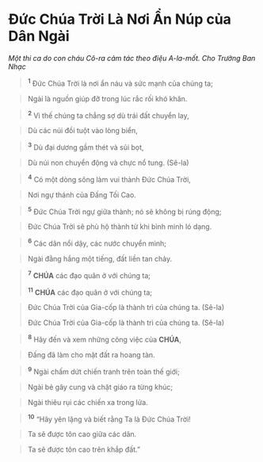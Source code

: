 # Đức Chúa Trời Là Nơi Ẩn Núp của Dân Ngài
*Một thi ca do con cháu Cô-ra cảm tác theo điệu A-la-mốt. Cho Trưởng Ban Nhạc*

> <sup><b>1</b></sup> Đức Chúa Trời là nơi ẩn náu và sức mạnh của chúng ta;
>


> Ngài là nguồn giúp đỡ trong lúc rắc rối khó khăn.
>


> <sup><b>2</b></sup> Vì thế chúng ta chẳng sợ dù trái đất chuyển lay,
>


> Dù các núi đồi tuột vào lòng biển,
>


> <sup><b>3</b></sup> Dù đại dương gầm thét và sủi bọt,
>


> Dù núi non chuyển động và chực nổ tung. (Sê-la)
>


> <sup><b>4</b></sup> Có một dòng sông làm vui thành Đức Chúa Trời,
>


> Nơi ngự thánh của Đấng Tối Cao.
>


> <sup><b>5</b></sup> Đức Chúa Trời ngự giữa thành; nó sẽ không bị rúng động;
>


> Đức Chúa Trời sẽ phù hộ thành từ khi bình minh ló dạng.
>


> <sup><b>6</b></sup> Các dân nổi dậy, các nước chuyển mình;
>


> Ngài đằng hắng một tiếng, đất liền tan chảy.
>


> <sup><b>7</b></sup> **CHÚA** các đạo quân ở với chúng ta;
> 
> <sup><b>11</b></sup> **CHÚA** các đạo quân ở với chúng ta;
>


> Đức Chúa Trời của Gia-cốp là thành trì của chúng ta. (Sê-la)
> 
> Đức Chúa Trời của Gia-cốp là thành trì của chúng ta. (Sê-la)
>


> <sup><b>8</b></sup> Hãy đến và xem những công việc của **CHÚA**,
>


> Đấng đã làm cho mặt đất ra hoang tàn.
>


> <sup><b>9</b></sup> Ngài chấm dứt chiến tranh trên toàn thế giới;
>


> Ngài bẻ gãy cung và chặt giáo ra từng khúc;
>


> Ngài thiêu rụi các chiến xa trong lửa.
>


> <sup><b>10</b></sup> “Hãy yên lặng và biết rằng Ta là Đức Chúa Trời!
>


> Ta sẽ được tôn cao giữa các dân.
>


> Ta sẽ được tôn cao trên khắp đất.”
>